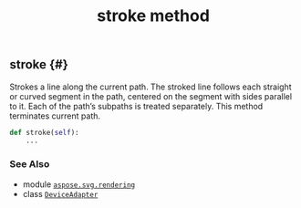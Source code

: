 ﻿---
title: stroke method
second_title: Aspose.SVG for Python via .NET API References
description: 
type: docs
weight: 200
url: /python-net/aspose.svg.rendering/deviceadapter/stroke/
is_root: false
---

## stroke {#}

Strokes a line along the current path. The stroked line follows each straight or curved segment in the path, 
centered on the segment with sides parallel to it. Each of the path’s subpaths is treated separately. 
This method terminates current path.



```python
def stroke(self):
    ...
```





### See Also
* module [`aspose.svg.rendering`](../../)
* class [`DeviceAdapter`](/svg/python-net/aspose.svg.rendering/deviceadapter)
